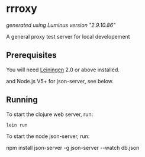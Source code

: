 # rrroxy

_generated using Luminus version "2.9.10.86"_

A general proxy test server for local developement

## Prerequisites

You will need [Leiningen][1] 2.0 or above installed.

[1]: https://github.com/technomancy/leiningen

and Node.js V5+ for json-server, see below.

## Running

To start the clojure web server, run:

    lein run

To start the node json-server, run:

   npm install json-server -g
   json-server --watch db.json

